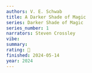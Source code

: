```yaml
---
authors: V. E. Schwab
title: A Darker Shade of Magic
series: Darker Shade of Magic
series_number: 1
narrators: Steven Crossley
vibe:
summary:
rating: 🫳
finished: 2024-05-14
year: 2024
---
```

